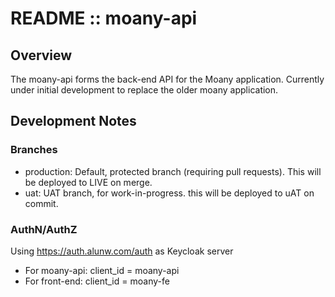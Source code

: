 # README :: moany-api

## Overview

The moany-api forms the back-end API for the Moany application. Currently under initial development to replace the 
older moany application.

## Development Notes

### Branches

- production: Default, protected branch (requiring pull requests). This will be deployed to LIVE on merge.
- uat: UAT branch, for work-in-progress. this will be deployed to uAT on commit.

### AuthN/AuthZ

Using https://auth.alunw.com/auth as Keycloak server

- For moany-api: client_id = moany-api
- For front-end: client_id = moany-fe
